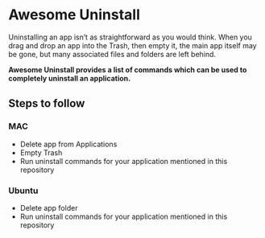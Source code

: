 # Awesome Uninstall
Uninstalling an app isn’t as straightforward as you would think. When you drag and drop an app into the Trash, then empty it, the main app itself may be gone, but many associated files and folders are left behind. 

**Awesome Uninstall provides a list of commands which can be used to completely uninstall an application.**

## Steps to follow
### MAC
- Delete app from Applications
- Empty Trash
- Run uninstall commands for your application mentioned in this repository

### Ubuntu
- Delete app folder
- Run uninstall commands for your application mentioned in this repository
